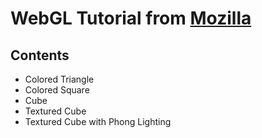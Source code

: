 # WebGL Tutorial from [Mozilla](https://developer.mozilla.org/en-US/docs/Web/API/WebGL_API/Tutorial)
## Contents
- Colored Triangle
- Colored Square
- Cube
- Textured Cube
- Textured Cube with Phong Lighting
